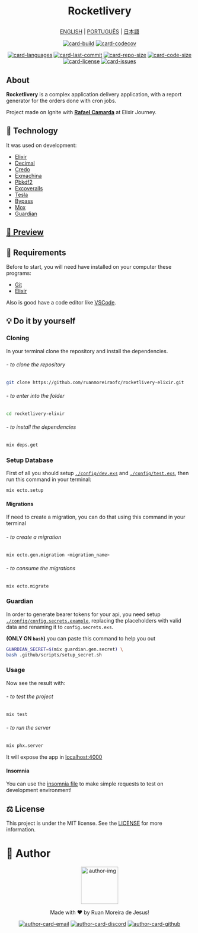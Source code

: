 <h1 align='center'>

Rocketlivery

</h1>

<div align="center">

[ENGLISH][lang-en]
|
[PORTUGUÊS][lang-pt]
|
[日本語][lang-jp]

</div>

<div align="center">

[![card-build]][btn-goto-build]
[![card-codecov]][btn-goto-codecov]

</div>

<div align="center">

[![card-languages]][btn-null]
[![card-last-commit]][btn-null]
[![card-repo-size]][btn-goto-clone]
[![card-code-size]][btn-null]
[![card-license]][btn-goto-license]
[![card-issues]][btn-goto-issues]

</div>

## About <span id="id-about"/>

**Rocketlivery** is a complex application delivery application, with a report generator for the orders done with cron jobs.

Project made on Ignite with **[Rafael Camarda][btn-tutor]** at Elixir Journey.

## :triangular_ruler: Technology <span id="id-about"/>

It was used on development:

- [Elixir]
- [Decimal]
- [Credo]
- [Exmachina]
- [Pbkdf2][pbkdf2_elixir]
- [Excoveralls]
- [Tesla]
- [Bypass]
- [Mox]
- [Guardian]

## [:eyes: Preview][btn-preview] <span id="id-preview"/>

## :electric_plug: Requirements <span id="id-clone"/>

Before to start, you will need have installed on your computer these programs:

- [Git][btn-git]
- [Elixir][btn-elixir]

Also is good have a code editor like [VSCode][btn-vscode].

## :bulb: Do it by yourself

### Cloning

In your terminal clone the repository and install the dependencies.

###### - to clone the repository

```bash
git clone https://github.com/ruanmoreiraofc/rocketlivery-elixir.git
```

###### - to enter into the folder

```bash
cd rocketlivery-elixir
```

###### - to install the dependencies

```bash
mix deps.get
```

### Setup Database

First of all you should setup [`./config/dev.exs`][btn-example-config-dev] and
[`./config/test.exs`][btn-example-config-test], then run this command in your terminal:

```bash
mix ecto.setup
```

#### Migrations

If need to create a migration, you can do that using this command in your terminal

###### - to create a migration

```bash
mix ecto.gen.migration <migration_name>
```

###### - to consume the migrations

```bash
mix ecto.migrate
```

### Guardian

In order to generate bearer tokens for your api, you need setup [`./config/config.secrets.example`][btn-example-config-secrets], replacing the placeholders with valid data and renaming it to `config.secrets.exs`.

**(ONLY ON `bash`)** you can paste this command to help you out

```bash
GUARDIAN_SECRET=$(mix guardian.gen.secret) \
bash .github/scripts/setup_secret.sh
```

### Usage

Now see the result with:

###### - to test the project

```bash
mix test
```

###### - to run the server

```bash
mix phx.server
```

It will expose the app in [localhost:4000][btn-localhost]

#### Insomnia

You can use the [insomnia file][btn-example-insomnia] to make simple requests to test on development environment!

## :balance_scale: License <span id="id-license"/>

This project is under the MIT license. See the [LICENSE][btn-license] for more information.

# :boy: Author <span id="id-author"/>

<div align="center">

  <p>
    <img
      alt="author-img"
      title="Ruan Moreira de Jesus"
      width="100"
      src="https://github.com/ruanmoreiraofc.png">
  </p>

  <!-- ![author-img] does not work with Github's default profile image -->

Made with :heart: by Ruan Moreira de Jesus!

[![author-card-email]][author-btn-email]
[![author-card-discord]][author-btn-discord]
[![author-card-github]][author-btn-github]

</div>

<!--
  ***---- VARIABLES ----***
-->

[btn-null]: #

<!-- *** AUTHOR *** -->

[author-img]: https://github.com/ruanmoreiraofc.png?size=100 "Ruan Moreira de Jesus"
[author-card-email]: https://img.shields.io/badge/Email--$?style=social&logo=microsoft-outlook
[author-card-discord]: https://img.shields.io/badge/Discord--$?style=social&logo=discord
[author-card-github]: https://img.shields.io/github/followers/ruanmoreiraofc?style=social
[author-btn-email]: mailto:ruanmoreiraofc@hotmail.com "Get in touch!"
[author-btn-discord]: #RuanMoreiraOfc#7904 "RuanMoreiraOfc#7904"
[author-btn-github]: https://github.com/ruanmoreiraofc "Github Profile"

<!-- *** LANGUAGES README *** -->

[lang-en]: #
[lang-pt]: #
[lang-jp]: #

<!-- *** INFO CARDS *** -->

[card-build]: https://github.com/ruanmoreiraofc/rocketlivery-elixir/actions/workflows/workflow.yml/badge.svg
[card-codecov]: https://codecov.io/gh/ruanmoreiraofc/rocketlivery-elixir/branch/main/graph/badge.svg?token=XH26MD5DBE
[card-languages]: https://img.shields.io/github/languages/count/ruanmoreiraofc/rocketlivery-elixir?style=for-the-badge&label=Languages
[card-last-commit]: https://img.shields.io/github/last-commit/ruanmoreiraofc/rocketlivery-elixir?style=for-the-badge&label=Last%20Commit
[card-repo-size]: https://img.shields.io/github/repo-size/ruanmoreiraofc/rocketlivery-elixir?style=for-the-badge&label=Repo%20Size
[card-code-size]: https://img.shields.io/github/languages/code-size/ruanmoreiraofc/rocketlivery-elixir?style=for-the-badge&label=Code%20Size
[card-license]: https://img.shields.io/github/license/ruanmoreiraofc/rocketlivery-elixir?style=for-the-badge&label=License
[card-issues]: https://img.shields.io/github/issues/ruanmoreiraofc/rocketlivery-elixir?style=for-the-badge

<!-- *** MAIN BUTTONS *** -->

[btn-tutor]: https://github.com/rafaelcamarda "Rocketseat Educator"
[btn-git]: https://git-scm.com
[btn-elixir]: https://elixir-lang.org/install.html
[btn-vscode]: https://code.visualstudio.com
[btn-license]: LICENSE
[btn-preview]: https://rocketlivery.gigalixirapp.com/api/

<!-- CARDS -->

[btn-goto-build]: https://github.com/ruanmoreiraofc/rocketlivery-elixir/actions/workflows/workflow.yml
[btn-goto-codecov]: https://codecov.io/gh/RuanMoreiraOfc/rocketlivery-elixir
[btn-goto-clone]: #id-clone
[btn-goto-license]: #id-license
[btn-goto-issues]: https://github.com/ruanmoreiraofc/rocketlivery-elixir/issues?q=is%3Aopen

<!-- DO IT BY YOURSELF -->

[btn-localhost]: http://localhost:4000

<!-- EXAMPLES -->

[btn-example-config-dev]: ./config/dev.exs
[btn-example-config-secrets]: ./config/config.secrets.example
[btn-example-config-test]: ./config/test.exs
[btn-example-insomnia]: insomnia.json

<!-- *** TECHNOLOGY *** -->

[elixir]: https://elixir-lang.org
[credo]: https://github.com/rrrene/credo
[exmachina]: https://github.com/thoughtbot/ex_machina
[decimal]: https://github.com/ericmj/decimal
[pbkdf2_elixir]: https://github.com/riverrun/pbkdf2_elixir
[excoveralls]: https://github.com/parroty/excoveralls
[tesla]: https://github.com/elixir-tesla/tesla
[bypass]: https://github.com/PSPDFKit-labs/bypass
[mox]: https://github.com/dashbitco/mox
[guardian]: https://github.com/ueberauth/guardian
